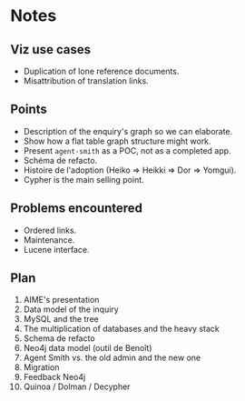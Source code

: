 # Notes

## Viz use cases

* Duplication of lone reference documents.
* Misattribution of translation links.

## Points

* Description of the enquiry's graph so we can elaborate.
* Show how a flat table graph structure might work.
* Present `agent-smith` as a POC, not as a completed app.
* Schéma de refacto.
* Histoire de l'adoption (Heiko => Heikki => Dor => Yomgui).
* Cypher is the main selling point.

## Problems encountered

* Ordered links.
* Maintenance.
* Lucene interface.

## Plan

1. AIME's presentation
2. Data model of the inquiry
3. MySQL and the tree
4. The multiplication of databases and the heavy stack
5. Schema de refacto
6. Neo4j data model (outil de Benoît)
7. Agent Smith vs. the old admin and the new one
8. Migration
9. Feedback Neo4j
10. Quinoa / Dolman / Decypher

